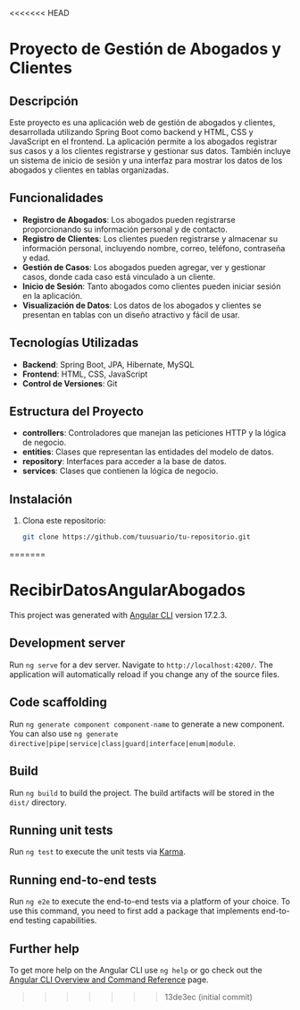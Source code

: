<<<<<<< HEAD
# Proyecto de Gestión de Abogados y Clientes

## Descripción

Este proyecto es una aplicación web de gestión de abogados y clientes, desarrollada utilizando Spring Boot como backend y HTML, CSS y JavaScript en el frontend. La aplicación permite a los abogados registrar sus casos y a los clientes registrarse y gestionar sus datos. También incluye un sistema de inicio de sesión y una interfaz para mostrar los datos de los abogados y clientes en tablas organizadas.

## Funcionalidades

- **Registro de Abogados**: Los abogados pueden registrarse proporcionando su información personal y de contacto.
- **Registro de Clientes**: Los clientes pueden registrarse y almacenar su información personal, incluyendo nombre, correo, teléfono, contraseña y edad.
- **Gestión de Casos**: Los abogados pueden agregar, ver y gestionar casos, donde cada caso está vinculado a un cliente.
- **Inicio de Sesión**: Tanto abogados como clientes pueden iniciar sesión en la aplicación.
- **Visualización de Datos**: Los datos de los abogados y clientes se presentan en tablas con un diseño atractivo y fácil de usar.

## Tecnologías Utilizadas

- **Backend**: Spring Boot, JPA, Hibernate, MySQL
- **Frontend**: HTML, CSS, JavaScript
- **Control de Versiones**: Git

## Estructura del Proyecto

- **controllers**: Controladores que manejan las peticiones HTTP y la lógica de negocio.
- **entities**: Clases que representan las entidades del modelo de datos.
- **repository**: Interfaces para acceder a la base de datos.
- **services**: Clases que contienen la lógica de negocio.

## Instalación

1. Clona este repositorio:
   ```bash
   git clone https://github.com/tuusuario/tu-repositorio.git

=======
# RecibirDatosAngularAbogados

This project was generated with [Angular CLI](https://github.com/angular/angular-cli) version 17.2.3.

## Development server

Run `ng serve` for a dev server. Navigate to `http://localhost:4200/`. The application will automatically reload if you change any of the source files.

## Code scaffolding

Run `ng generate component component-name` to generate a new component. You can also use `ng generate directive|pipe|service|class|guard|interface|enum|module`.

## Build

Run `ng build` to build the project. The build artifacts will be stored in the `dist/` directory.

## Running unit tests

Run `ng test` to execute the unit tests via [Karma](https://karma-runner.github.io).

## Running end-to-end tests

Run `ng e2e` to execute the end-to-end tests via a platform of your choice. To use this command, you need to first add a package that implements end-to-end testing capabilities.

## Further help

To get more help on the Angular CLI use `ng help` or go check out the [Angular CLI Overview and Command Reference](https://angular.io/cli) page.
>>>>>>> 13de3ec (initial commit)
